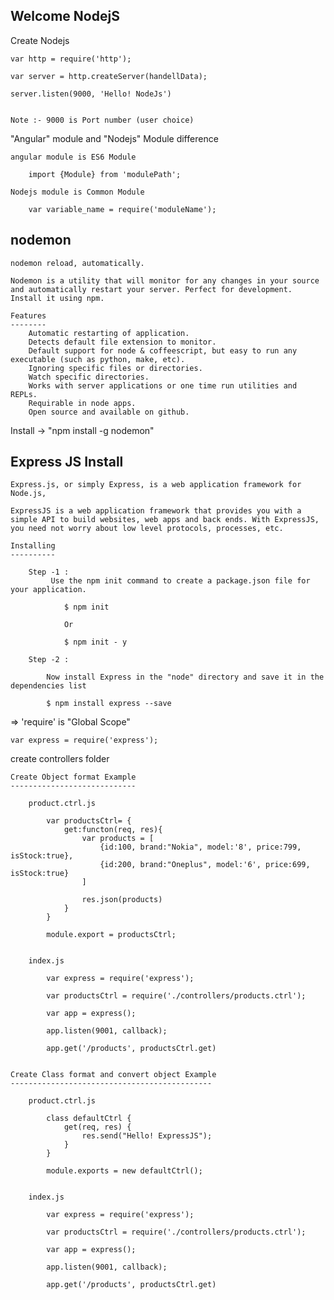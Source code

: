 
Welcome NodejS
--------------

Create Nodejs

    var http = require('http');

    var server = http.createServer(handellData);

    server.listen(9000, 'Hello! NodeJs')


    Note :- 9000 is Port number (user choice)



 "Angular" module and "Nodejs" Module difference

    angular module is ES6 Module

        import {Module} from 'modulePath';

    Nodejs module is Common Module

        var variable_name = require('moduleName');


nodemon
-------

    nodemon reload, automatically.

    Nodemon is a utility that will monitor for any changes in your source and automatically restart your server. Perfect for development. Install it using npm.

    Features  
    --------  
        Automatic restarting of application.
        Detects default file extension to monitor.
        Default support for node & coffeescript, but easy to run any executable (such as python, make, etc).
        Ignoring specific files or directories.
        Watch specific directories.
        Works with server applications or one time run utilities and REPLs.
        Requirable in node apps.
        Open source and available on github.

   Install ->  "npm install -g nodemon"



Express JS Install
------------------
    
    Express.js, or simply Express, is a web application framework for Node.js,
    
    ExpressJS is a web application framework that provides you with a simple API to build websites, web apps and back ends. With ExpressJS, you need not worry about low level protocols, processes, etc.

    Installing
    ----------

        Step -1 :
             Use the npm init command to create a package.json file for your application.

                $ npm init 

                Or

                $ npm init - y

        Step -2 :

            Now install Express in the "node" directory and save it in the dependencies list

            $ npm install express --save



=>  'require' is "Global Scope"

    var express = require('express');


create controllers folder


    Create Object format Example
    ----------------------------

        product.ctrl.js

            var productsCtrl= {
                get:functon(req, res){
                    var products = [
                        {id:100, brand:"Nokia", model:'8', price:799, isStock:true},
                        {id:200, brand:"Oneplus", model:'6', price:699, isStock:true}
                    ]

                    res.json(products)
                }                
            }

            module.export = productsCtrl;

        
        index.js

            var express = require('express');

            var productsCtrl = require('./controllers/products.ctrl');

            var app = express();

            app.listen(9001, callback);

            app.get('/products', productsCtrl.get)


    Create Class format and convert object Example
    ---------------------------------------------

        product.ctrl.js

            class defaultCtrl {
                get(req, res) {
                    res.send("Hello! ExpressJS");
                }
            }

            module.exports = new defaultCtrl();

        
        index.js

            var express = require('express');

            var productsCtrl = require('./controllers/products.ctrl');

            var app = express();

            app.listen(9001, callback);

            app.get('/products', productsCtrl.get)


